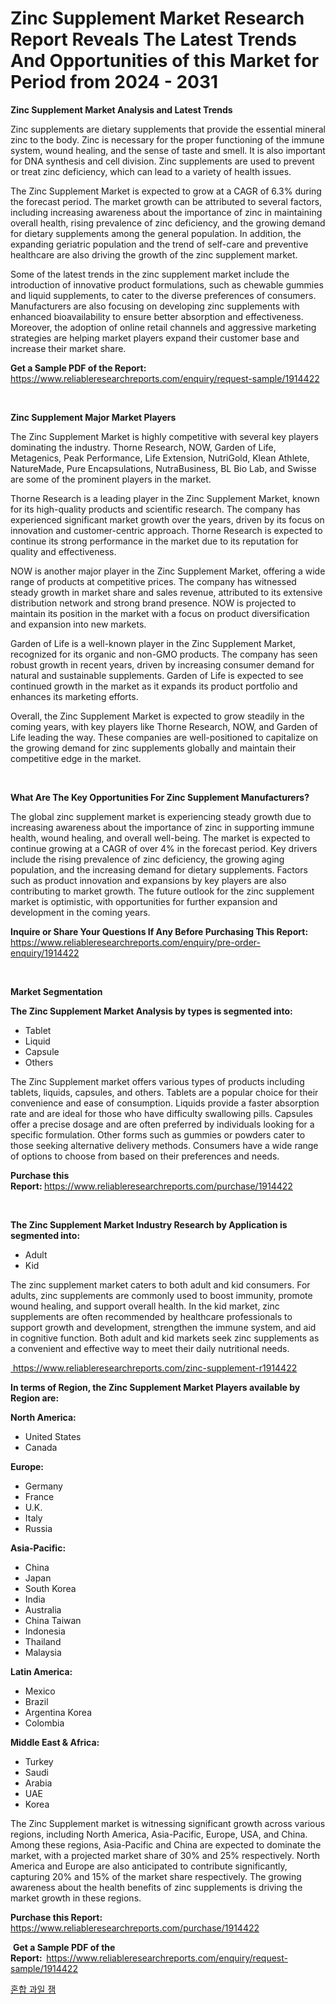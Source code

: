 <p><h1>Zinc Supplement Market Research Report Reveals The Latest Trends And Opportunities of this Market for Period from 2024 - 2031</h1></p><p><strong>Zinc Supplement Market Analysis and Latest Trends</strong></p>
<p><p>Zinc supplements are dietary supplements that provide the essential mineral zinc to the body. Zinc is necessary for the proper functioning of the immune system, wound healing, and the sense of taste and smell. It is also important for DNA synthesis and cell division. Zinc supplements are used to prevent or treat zinc deficiency, which can lead to a variety of health issues.</p><p>The Zinc Supplement Market is expected to grow at a CAGR of 6.3% during the forecast period. The market growth can be attributed to several factors, including increasing awareness about the importance of zinc in maintaining overall health, rising prevalence of zinc deficiency, and the growing demand for dietary supplements among the general population. In addition, the expanding geriatric population and the trend of self-care and preventive healthcare are also driving the growth of the zinc supplement market.</p><p>Some of the latest trends in the zinc supplement market include the introduction of innovative product formulations, such as chewable gummies and liquid supplements, to cater to the diverse preferences of consumers. Manufacturers are also focusing on developing zinc supplements with enhanced bioavailability to ensure better absorption and effectiveness. Moreover, the adoption of online retail channels and aggressive marketing strategies are helping market players expand their customer base and increase their market share.</p></p>
<p><strong>Get a Sample PDF of the Report:&nbsp;</strong> <a href="https://www.reliableresearchreports.com/enquiry/request-sample/1914422">https://www.reliableresearchreports.com/enquiry/request-sample/1914422</a></p>
<p>&nbsp;</p>
<p><strong>Zinc Supplement Major Market Players</strong></p>
<p><p>The Zinc Supplement Market is highly competitive with several key players dominating the industry. Thorne Research, NOW, Garden of Life, Metagenics, Peak Performance, Life Extension, NutriGold, Klean Athlete, NatureMade, Pure Encapsulations, NutraBusiness, BL Bio Lab, and Swisse are some of the prominent players in the market.</p><p>Thorne Research is a leading player in the Zinc Supplement Market, known for its high-quality products and scientific research. The company has experienced significant market growth over the years, driven by its focus on innovation and customer-centric approach. Thorne Research is expected to continue its strong performance in the market due to its reputation for quality and effectiveness.</p><p>NOW is another major player in the Zinc Supplement Market, offering a wide range of products at competitive prices. The company has witnessed steady growth in market share and sales revenue, attributed to its extensive distribution network and strong brand presence. NOW is projected to maintain its position in the market with a focus on product diversification and expansion into new markets.</p><p>Garden of Life is a well-known player in the Zinc Supplement Market, recognized for its organic and non-GMO products. The company has seen robust growth in recent years, driven by increasing consumer demand for natural and sustainable supplements. Garden of Life is expected to see continued growth in the market as it expands its product portfolio and enhances its marketing efforts.</p><p>Overall, the Zinc Supplement Market is expected to grow steadily in the coming years, with key players like Thorne Research, NOW, and Garden of Life leading the way. These companies are well-positioned to capitalize on the growing demand for zinc supplements globally and maintain their competitive edge in the market.</p></p>
<p>&nbsp;</p>
<p><strong>What Are The Key Opportunities For Zinc Supplement Manufacturers?</strong></p>
<p><p>The global zinc supplement market is experiencing steady growth due to increasing awareness about the importance of zinc in supporting immune health, wound healing, and overall well-being. The market is expected to continue growing at a CAGR of over 4% in the forecast period. Key drivers include the rising prevalence of zinc deficiency, the growing aging population, and the increasing demand for dietary supplements. Factors such as product innovation and expansions by key players are also contributing to market growth. The future outlook for the zinc supplement market is optimistic, with opportunities for further expansion and development in the coming years.</p></p>
<p><strong>Inquire or Share Your Questions If Any Before Purchasing This Report:</strong> <a href="https://www.reliableresearchreports.com/enquiry/pre-order-enquiry/1914422">https://www.reliableresearchreports.com/enquiry/pre-order-enquiry/1914422</a></p>
<p>&nbsp;</p>
<p><strong>Market Segmentation</strong></p>
<p><strong>The Zinc Supplement Market Analysis by types is segmented into:</strong></p>
<p><ul><li>Tablet</li><li>Liquid</li><li>Capsule</li><li>Others</li></ul></p>
<p><p>The Zinc Supplement market offers various types of products including tablets, liquids, capsules, and others. Tablets are a popular choice for their convenience and ease of consumption. Liquids provide a faster absorption rate and are ideal for those who have difficulty swallowing pills. Capsules offer a precise dosage and are often preferred by individuals looking for a specific formulation. Other forms such as gummies or powders cater to those seeking alternative delivery methods. Consumers have a wide range of options to choose from based on their preferences and needs.</p></p>
<p><strong>Purchase this Report:&nbsp;</strong><a href="https://www.reliableresearchreports.com/purchase/1914422">https://www.reliableresearchreports.com/purchase/1914422</a></p>
<p>&nbsp;</p>
<p><strong>The Zinc Supplement Market Industry Research by Application is segmented into:</strong></p>
<p><ul><li>Adult</li><li>Kid</li></ul></p>
<p><p>The zinc supplement market caters to both adult and kid consumers. For adults, zinc supplements are commonly used to boost immunity, promote wound healing, and support overall health. In the kid market, zinc supplements are often recommended by healthcare professionals to support growth and development, strengthen the immune system, and aid in cognitive function. Both adult and kid markets seek zinc supplements as a convenient and effective way to meet their daily nutritional needs.</p></p>
<p><a href="https://www.reliableresearchreports.com/zinc-supplement-r1914422">&nbsp;https://www.reliableresearchreports.com/zinc-supplement-r1914422</a></p>
<p><strong>In terms of Region, the Zinc Supplement Market Players available by Region are:</strong></p>
<p>
    <p> <strong> North America: </strong>
        <ul>
            <li>United States</li>
            <li>Canada</li>
        </ul>
        </p> 
    <p> <strong> Europe: </strong>
        <ul>
            <li>Germany</li>
            <li>France</li>
            <li>U.K.</li>
            <li>Italy</li>
            <li>Russia</li>
        </ul>
        </p> 
    <p> <strong> Asia-Pacific: </strong>
        <ul>
            <li>China</li>
            <li>Japan</li>
            <li>South Korea</li>
            <li>India</li>
            <li>Australia</li>
            <li>China Taiwan</li>
            <li>Indonesia</li>
            <li>Thailand</li>
            <li>Malaysia</li>
        </ul>
        </p> 
    <p> <strong> Latin America: </strong>
        <ul>
            <li>Mexico</li>
            <li>Brazil</li>
            <li>Argentina Korea</li>
            <li>Colombia</li>
        </ul>
        </p> 
    <p> <strong> Middle East & Africa: </strong>
        <ul>
            <li>Turkey</li>
            <li>Saudi</li>
            <li>Arabia</li>
            <li>UAE</li>
            <li>Korea</li>
        </ul>
    </p>
    </p>
<p><p>The Zinc Supplement market is witnessing significant growth across various regions, including North America, Asia-Pacific, Europe, USA, and China. Among these regions, Asia-Pacific and China are expected to dominate the market, with a projected market share of 30% and 25% respectively. North America and Europe are also anticipated to contribute significantly, capturing 20% and 15% of the market share respectively. The growing awareness about the health benefits of zinc supplements is driving the market growth in these regions.</p></p>
<p><strong>Purchase this Report: </strong><a href="https://www.reliableresearchreports.com/purchase/1914422">https://www.reliableresearchreports.com/purchase/1914422</a></p>
<p>&nbsp;<strong>Get a Sample PDF of the Report:&nbsp;&nbsp;</strong><a href="https://www.reliableresearchreports.com/enquiry/request-sample/1914422">https://www.reliableresearchreports.com/enquiry/request-sample/1914422</a></p>
<p><strong></strong></p>
<p><p><a href="https://medium.com/@wheelgg5674537/%ED%98%BC%ED%95%A9-%EA%B3%BC%EC%9D%BC%EC%9E%BC-%EC%8B%9C%EC%9E%A5-%EA%B2%BD%EC%9F%81-%EB%B6%84%EC%84%9D-%EC%8B%9C%EC%9E%A5-%EB%8F%99%ED%96%A5-%EB%B0%8F-2031%EB%85%84%EA%B9%8C%EC%A7%80-%EC%98%88%EC%B8%A1-b1c1075fb4f5">혼합 과일 잼</a></p></p>